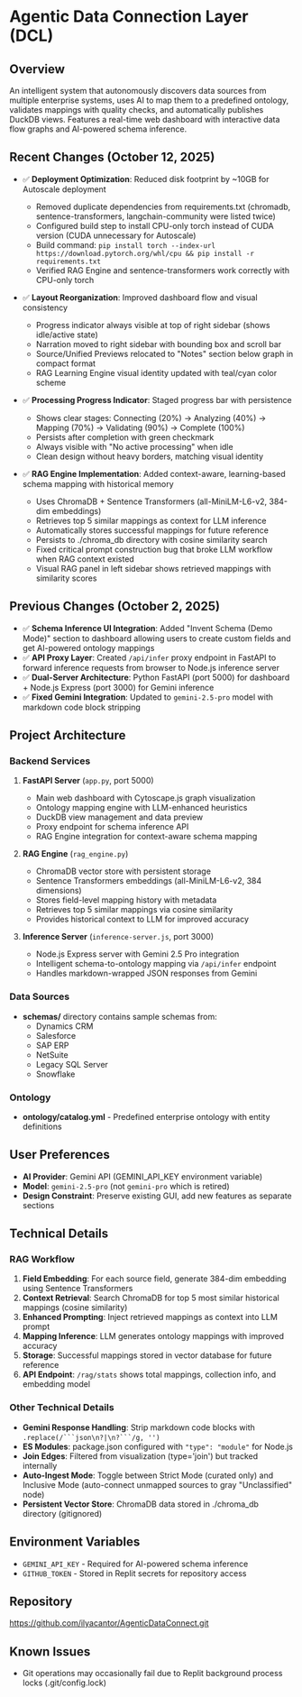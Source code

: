 # Agentic Data Connection Layer (DCL)

## Overview
An intelligent system that autonomously discovers data sources from multiple enterprise systems, uses AI to map them to a predefined ontology, validates mappings with quality checks, and automatically publishes DuckDB views. Features a real-time web dashboard with interactive data flow graphs and AI-powered schema inference.

## Recent Changes (October 12, 2025)
- ✅ **Deployment Optimization**: Reduced disk footprint by ~10GB for Autoscale deployment
  - Removed duplicate dependencies from requirements.txt (chromadb, sentence-transformers, langchain-community were listed twice)
  - Configured build step to install CPU-only torch instead of CUDA version (CUDA unnecessary for Autoscale)
  - Build command: `pip install torch --index-url https://download.pytorch.org/whl/cpu && pip install -r requirements.txt`
  - Verified RAG Engine and sentence-transformers work correctly with CPU-only torch

- ✅ **Layout Reorganization**: Improved dashboard flow and visual consistency
  - Progress indicator always visible at top of right sidebar (shows idle/active state)
  - Narration moved to right sidebar with bounding box and scroll bar
  - Source/Unified Previews relocated to "Notes" section below graph in compact format
  - RAG Learning Engine visual identity updated with teal/cyan color scheme

- ✅ **Processing Progress Indicator**: Staged progress bar with persistence
  - Shows clear stages: Connecting (20%) → Analyzing (40%) → Mapping (70%) → Validating (90%) → Complete (100%)
  - Persists after completion with green checkmark
  - Always visible with "No active processing" when idle
  - Clean design without heavy borders, matching visual identity

- ✅ **RAG Engine Implementation**: Added context-aware, learning-based schema mapping with historical memory
  - Uses ChromaDB + Sentence Transformers (all-MiniLM-L6-v2, 384-dim embeddings)
  - Retrieves top 5 similar mappings as context for LLM inference
  - Automatically stores successful mappings for future reference
  - Persists to ./chroma_db directory with cosine similarity search
  - Fixed critical prompt construction bug that broke LLM workflow when RAG context existed
  - Visual RAG panel in left sidebar shows retrieved mappings with similarity scores

## Previous Changes (October 2, 2025)
- ✅ **Schema Inference UI Integration**: Added "Invent Schema (Demo Mode)" section to dashboard allowing users to create custom fields and get AI-powered ontology mappings
- ✅ **API Proxy Layer**: Created `/api/infer` proxy endpoint in FastAPI to forward inference requests from browser to Node.js inference server
- ✅ **Dual-Server Architecture**: Python FastAPI (port 5000) for dashboard + Node.js Express (port 3000) for Gemini inference
- ✅ **Fixed Gemini Integration**: Updated to `gemini-2.5-pro` model with markdown code block stripping

## Project Architecture

### Backend Services
1. **FastAPI Server** (`app.py`, port 5000)
   - Main web dashboard with Cytoscape.js graph visualization
   - Ontology mapping engine with LLM-enhanced heuristics
   - DuckDB view management and data preview
   - Proxy endpoint for schema inference API
   - RAG Engine integration for context-aware schema mapping

2. **RAG Engine** (`rag_engine.py`)
   - ChromaDB vector store with persistent storage
   - Sentence Transformers embeddings (all-MiniLM-L6-v2, 384 dimensions)
   - Stores field-level mapping history with metadata
   - Retrieves top 5 similar mappings via cosine similarity
   - Provides historical context to LLM for improved accuracy

3. **Inference Server** (`inference-server.js`, port 3000)
   - Node.js Express server with Gemini 2.5 Pro integration
   - Intelligent schema-to-ontology mapping via `/api/infer` endpoint
   - Handles markdown-wrapped JSON responses from Gemini

### Data Sources
- **schemas/** directory contains sample schemas from:
  - Dynamics CRM
  - Salesforce
  - SAP ERP
  - NetSuite
  - Legacy SQL Server
  - Snowflake

### Ontology
- **ontology/catalog.yml** - Predefined enterprise ontology with entity definitions

## User Preferences
- **AI Provider**: Gemini API (GEMINI_API_KEY environment variable)
- **Model**: `gemini-2.5-pro` (not `gemini-pro` which is retired)
- **Design Constraint**: Preserve existing GUI, add new features as separate sections

## Technical Details

### RAG Workflow
1. **Field Embedding**: For each source field, generate 384-dim embedding using Sentence Transformers
2. **Context Retrieval**: Search ChromaDB for top 5 most similar historical mappings (cosine similarity)
3. **Enhanced Prompting**: Inject retrieved mappings as context into LLM prompt
4. **Mapping Inference**: LLM generates ontology mappings with improved accuracy
5. **Storage**: Successful mappings stored in vector database for future reference
6. **API Endpoint**: `/rag/stats` shows total mappings, collection info, and embedding model

### Other Technical Details
- **Gemini Response Handling**: Strip markdown code blocks with `.replace(/```json\n?|\n?```/g, '')`
- **ES Modules**: package.json configured with `"type": "module"` for Node.js
- **Join Edges**: Filtered from visualization (type='join') but tracked internally
- **Auto-Ingest Mode**: Toggle between Strict Mode (curated only) and Inclusive Mode (auto-connect unmapped sources to gray "Unclassified" node)
- **Persistent Vector Store**: ChromaDB data stored in ./chroma_db directory (gitignored)

## Environment Variables
- `GEMINI_API_KEY` - Required for AI-powered schema inference
- `GITHUB_TOKEN` - Stored in Replit secrets for repository access

## Repository
https://github.com/ilyacantor/AgenticDataConnect.git

## Known Issues
- Git operations may occasionally fail due to Replit background process locks (.git/config.lock)
